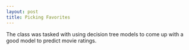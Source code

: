 ```yaml
---
layout: post
title: Picking Favorites
---
```


The class was tasked with using decision tree models to come up with a good model to predict movie ratings.  